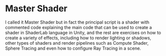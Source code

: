 # Master Shader
I called it Master Shader but in fact the principal script is a shader with commented code explaining the main code that can be used to create a shader in ShaderLab language in Unity, and the rest are exercises on how to create a variety of effects, including how to render lighting or shadows, other types of shaders and render pipelines such as Compute Shader, Sphere Tracing and even how to configure Ray Tracing in a scene.
